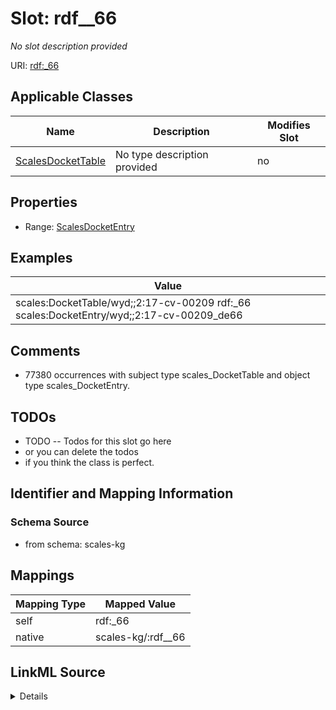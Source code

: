 

# Slot: rdf__66


_No slot description provided_





URI: [rdf:_66](http://www.w3.org/1999/02/22-rdf-syntax-ns#_66)



<!-- no inheritance hierarchy -->





## Applicable Classes

| Name | Description | Modifies Slot |
| --- | --- | --- |
| [ScalesDocketTable](../classes/ScalesDocketTable.md) | No type description provided |  no  |







## Properties

* Range: [ScalesDocketEntry](../classes/ScalesDocketEntry.md)






## Examples

| Value |
| --- |
| scales:DocketTable/wyd;;2:17-cv-00209 rdf:_66 scales:DocketEntry/wyd;;2:17-cv-00209_de66 |

## Comments

* 77380 occurrences with subject type scales_DocketTable and object type scales_DocketEntry.

## TODOs

* TODO -- Todos for this slot go here
* or you can delete the todos
* if you think the class is perfect.

## Identifier and Mapping Information







### Schema Source


* from schema: scales-kg




## Mappings

| Mapping Type | Mapped Value |
| ---  | ---  |
| self | rdf:_66 |
| native | scales-kg/:rdf__66 |




## LinkML Source

<details>
```yaml
name: rdf__66
description: No slot description provided
todos:
- TODO -- Todos for this slot go here
- or you can delete the todos
- if you think the class is perfect.
comments:
- 77380 occurrences with subject type scales_DocketTable and object type scales_DocketEntry.
examples:
- value: scales:DocketTable/wyd;;2:17-cv-00209 rdf:_66 scales:DocketEntry/wyd;;2:17-cv-00209_de66
from_schema: scales-kg
rank: 1000
slot_uri: rdf:_66
alias: rdf__66
domain_of:
- scales_DocketTable
range: scales_DocketEntry

```
</details>